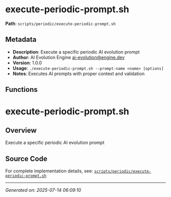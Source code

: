 # execute-periodic-prompt.sh

**Path**: `scripts/periodic/execute-periodic-prompt.sh`

## Metadata

- **Description**: Execute a specific periodic AI evolution prompt
- **Author**: AI Evolution Engine <ai-evolution@engine.dev>
- **Version**: 1.0.0
- **Usage**: `./execute-periodic-prompt.sh --prompt-name <name> [options]`
- **Notes**: Executes AI prompts with proper context and validation

## Functions

# execute-periodic-prompt.sh

## Overview

Execute a specific periodic AI evolution prompt


## Source Code

For complete implementation details, see: [`scripts/periodic/execute-periodic-prompt.sh`](../../scripts/periodic/execute-periodic-prompt.sh)

---
*Generated on: 2025-07-14 06:09:10*

